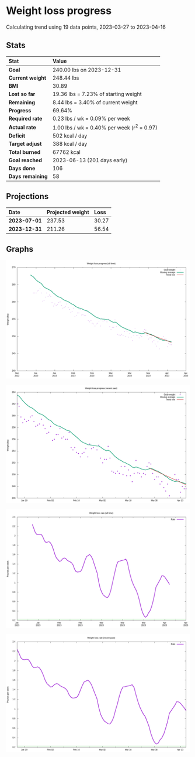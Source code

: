 # Weight loss progress

Calculating trend using 19 data points, 2023-03-27 to 2023-04-16

## Stats

Stat|Value
:-|:-
**Goal**|240.00 lbs on 2023-12-31
**Current weight**|248.44 lbs
**BMI**|30.89
**Lost so far**|19.36 lbs =  7.23% of starting weight
**Remaining**|8.44 lbs =  3.40% of current  weight
**Progress**|69.64%
**Required rate**|0.23 lbs / wk = 0.09% per week
**Actual rate**|1.00 lbs / wk = 0.40% per week  (r<sup>2</sup> = 0.97)
**Deficit**|502 kcal / day
**Target adjust**|388 kcal / day
**Total burned**|67762 kcal
**Goal reached**|2023-06-13 (201 days early)
**Days done**|106
**Days remaining**|58

## Projections

Date|Projected weight|Loss
:-|:-|:-
**2023-07-01**|237.53|30.27
**2023-12-31**|211.26|56.54

## Graphs

![](weight-graph-alltime.png)

![](weight-graph-recent.png)

![](rate-graph-alltime.png)

![](rate-graph-recent.png)
